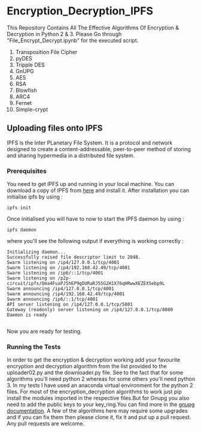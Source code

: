 # Encryption_Decryption_IPFS
This Repository Contains All The Effective Algorithms Of Encryption &amp; Decryption in Python 2 & 3. Please Go through "File_Encrypt_Decrypt.ipynb" for the executed script. 

  1. Transposition File Cipher
  2. pyDES
  3. Tripple DES
  4. GnUPG
  5. AES
  6. RSA
  7. Blowfish
  8. ARC4
  9. Fernet
  10. Simple-crypt

## Uploading files onto IPFS
IPFS is the Inter PLanetary File System. It is a protocol and network designed to create a content-addressable, peer-to-peer method of storing and sharing hypermedia in a distributed file system.

### Prerequisites
You need to get IPFS up and running in your local machine. You can download a copy of IPFS from [here](https://ipfs.io/docs/install/) and install it. After installation you can initialise ipfs by using :

```
ipfs init
```
Once initialised you will have to now to start the IPFS daemon by using : 
 
```
ipfs daemon
```
where you'll see the following output if everything is working correctly :

```
Initializing daemon...
Successfully raised file descriptor limit to 2048.
Swarm listening on /ip4/127.0.0.1/tcp/4001
Swarm listening on /ip4/192.168.42.49/tcp/4001
Swarm listening on /ip6/::1/tcp/4001
Swarm listening on /p2p-circuit/ipfs/Qma4FuaPJ5hEP9gDURaRJ55G2H1X76qHRwwXEZEX5ebp9L
Swarm announcing /ip4/127.0.0.1/tcp/4001
Swarm announcing /ip4/192.168.42.49/tcp/4001
Swarm announcing /ip6/::1/tcp/4001
API server listening on /ip4/127.0.0.1/tcp/5001
Gateway (readonly) server listening on /ip4/127.0.0.1/tcp/8080
Daemon is ready


```
Now you are ready for testing.

### Running the Tests
In order to get the encryption & decryption working add your favourite encryption and decryption algorithm from the list provided to the uploader02.py and the downloader.py file. See to the fact that for some algorithms you'll need python 2 whereas for some others you'll need python 3. In my tests I have used an anaconda virtual environment for the python 2 files. For most of the encryption_decryption algorithms to work just pip install the modules imported in the respective files.But for Gnupg you also need to add the public keys to your key_ring.You can find more in the [gnupg documentation](https://pythonhosted.org/python-gnupg/).
A few of the algorithms here may require some upgrades and if you can fix them then please clone it, fix it and put up a pull request. Any pull requests are welcome. 

